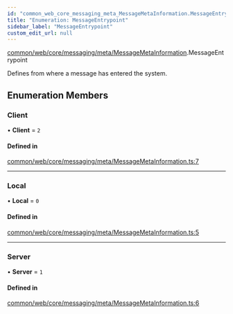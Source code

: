 ```yaml
---
id: "common_web_core_messaging_meta_MessageMetaInformation.MessageEntrypoint"
title: "Enumeration: MessageEntrypoint"
sidebar_label: "MessageEntrypoint"
custom_edit_url: null
---
```


[common/web/core/messaging/meta/MessageMetaInformation](../modules/common_web_core_messaging_meta_MessageMetaInformation.md).MessageEntrypoint

Defines from where a message has entered the system.

## Enumeration Members

### Client

• **Client** = ``2``

#### Defined in

[common/web/core/messaging/meta/MessageMetaInformation.ts:7](https://github.com/Soroush9978/rds-ng/blob/3365237/src/common/web/core/messaging/meta/MessageMetaInformation.ts#L7)

___

### Local

• **Local** = ``0``

#### Defined in

[common/web/core/messaging/meta/MessageMetaInformation.ts:5](https://github.com/Soroush9978/rds-ng/blob/3365237/src/common/web/core/messaging/meta/MessageMetaInformation.ts#L5)

___

### Server

• **Server** = ``1``

#### Defined in

[common/web/core/messaging/meta/MessageMetaInformation.ts:6](https://github.com/Soroush9978/rds-ng/blob/3365237/src/common/web/core/messaging/meta/MessageMetaInformation.ts#L6)
